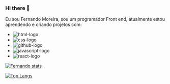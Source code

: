 ### Hi there 👋

Eu sou Fernando Moreira, sou um programador Front end, atualmente estou aprendendo e criando projetos com:

- <img src="https://img.shields.io/badge/HTML5-E34F26?style=for-the-badge&logo=html5&logoColor=white" alt="html-logo" /> 
- <img src="https://img.shields.io/badge/CSS3-1572B6?style=for-the-badge&logo=css3&logoColor=white" alt="css-logo" />
- <img src="https://img.shields.io/badge/GitHub-100000?style=for-the-badge&logo=github&logoColor=white" alt="github-logo" />
- <img src="https://img.shields.io/badge/JavaScript-323330?style=for-the-badge&logo=javascript&logoColor=F7DF1E" alt="javascript-logo" />
- <img src="https://img.shields.io/badge/React-20232A?style=for-the-badge&logo=react&logoColor=61DAFB" alt="react-logo" />

[![Fernando stats](https://github-readme-stats.vercel.app/api?username=feryamaha)](https://github.com/anuraghazra/github-readme-stats)

[![Top Langs](https://github-readme-stats.vercel.app/api/top-langs/?username=feryamaha)](https://github.com/anuraghazra/github-readme-stats)
